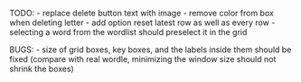 TODO: 
    - replace delete button text with image
    - remove color from box when deleting letter
    - add option reset latest row as well as every row
    - selecting a word from the wordlist should preselect it in the grid

BUGS: 
    - size of grid boxes, key boxes, and the labels inside them should be fixed (compare with real wordle, minimizing the window size should not shrink the boxes)